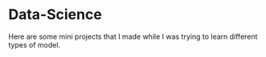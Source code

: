 # Data-Science
Here are some mini projects that I made while I was trying to learn different types of model.
